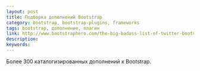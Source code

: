 ```yaml
---
layout: post
title: Подборка дополнений Bootstrap
category: bootstrap, bootstrap-plugins, frameworks
tags: bootstrap, дополнение, плагин
link: http://www.bootstraphero.com/the-big-badass-list-of-twitter-bootstrap-resources
description:
keywords:
---
```


<p>Более 300 каталогизированных дополнений к Bootstrap.</p>
